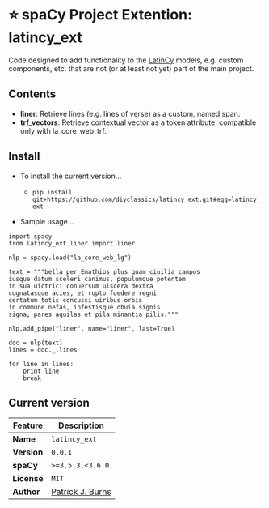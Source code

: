 # ⭐ spaCy Project Extention: latincy_ext

Code designed to add functionality to the [LatinCy](https://huggingface.co/latincy) models, e.g. custom components, etc. that are not (or at least not yet) part of the main project.

## Contents

- **liner**: Retrieve lines (e.g. lines of verse) as a custom, named span.
- **trf_vectors**: Retrieve contextual vector as a token attribute; compatible only with la_core_web_trf.

## Install

- To install the current version...
    - `pip install git+https://github.com/diyclassics/latincy_ext.git#egg=latincy_ext`

- Sample usage...

```
import spacy
from latincy_ext.liner import liner

nlp = spacy.load("la_core_web_lg")

text = """bella per Emathios plus quam ciuilia campos
iusque datum sceleri canimus, populumque potentem
in sua uictrici conuersum uiscera dextra
cognatasque acies, et rupto foedere regni
certatum totis concussi uiribus orbis
in commune nefas, infestisque obuia signis
signa, pares aquilas et pila minantia pilis."""

nlp.add_pipe("liner", name="liner", last=True)

doc = nlp(text)
lines = doc._.lines

for line in lines:
    print line
    break
```

## Current version

| Feature | Description |
| --- | --- |
| **Name** | `latincy_ext` |
| **Version** | `0.0.1` |
| **spaCy** | `>=3.5.3,<3.6.0` |
| **License** | `MIT` |
| **Author** | [Patrick J. Burns](https://diyclassics.github.io/) |
